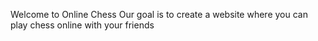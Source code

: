 Welcome to Online Chess
Our goal is to create a website where you can play chess online with your friends

